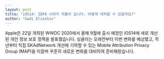 ```yaml
---
layout: post
title: "iOS14: IDFA 시대가 저물어 갑니다. 어떻게 대처할 수 있을까요?"
author: "Gadi Eliashiv"
---
```


Apple은 22일 개최된 WWDC 2020에서 올해 9월에 출시 예정인 iOS14에 새로 개선된 개인 정보 보호 정책을 발표했습니다. 싱귤러는 오래전부터 이번 변화를 예상했고, 작년부터 직접 SKAdNetwork 개선에 기여할 수 있는 Mobile Attribution Privacy Group (MAP)을 이끌며 꾸준히 새로운 변화를 대비하여 준비해왔습니다.
